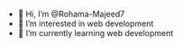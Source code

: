 - 👋 Hi, I’m @Rohama-Majeed7
- 👀 I’m interested in web development
- 🌱 I’m currently learning web development

<!---
Rohama-Majeed7/Rohama-Majeed7 is a ✨ special ✨ repository because its `README.md` (this file) appears on your GitHub profile.
You can click the Preview link to take a look at your changes.
--->
